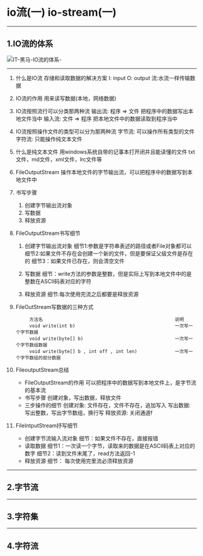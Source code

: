 # io流(一)  io-stream(一)


---



## 1.IO流的体系

 ![IT-黑马-IO流的体系-](C:\Users\kelly\Pictures\Screenshots\IT-黑马-IO流的体系-.png)


 ---

1. 什么是IO流
   存储和读取数据的解决方案
   I: input         O: output
   流:水流一样传输数据

2. IO流的作用
   用来读写数据(本地，网络数据)

3. IO流按照流行可以分类那两种流
   输出流: 程序 => 文件   把程序中的数据写出本地文件当中
   输入流: 文件  => 程序  把本地文件中的数据读取到程序当中

4. IO流按照操作文件的类型可以分为那两种流
   字节流: 可以操作所有类型的文件 
   字符流: 只能操作纯文本文件

5. 什么是纯文本文件
   用windows系统自带的记事本打开闭并且能读懂的文件
   txt文件，md文件，xml文件，lrc文件等

6. FileOutputStream
   操作本地文件的字节输出流，可以把程序中的数据写到本地文件中

7. 书写步骤
    1. 创建字节输出流对象
    2. 写数据
    3. 释放资源

8. FileOutputStream书写细节
   1. 创建字节输出流对象
      细节1:参数是字符串表述的路径或者File对象都可以
      细节2:如果文件不存在会创建一个新的文件，但是要保证父级文件是存在的
      细节3：如果文件已存在，则会清空文件

   2. 写数据
      细节：write方法的参数是整数，但是实际上写到本地文件中的是整数在ASCII码表对应的字符
   
   3. 释放资源
      细节:每次使用完流之后都要是释放资源

9. FileOutStream写数据的三种方式

            方法名                                                 说明
            void write(int b)                                     一次写一个字节数据
            void write(byte[] b)                                  一次写一个字节数组数据
            void write(byte[] b , int off , int len)              一次写一个字节数组的部分数据

10. FileoutputStream总结
    - FileOutputStream的作用
      可以把程序中的数据写到本地文件上，是字节流的基本流
    - 书写步骤
      创建对象，写出数据，释放文件
    - 三步操作的细节
      创建对象: 文件存在，文件不存在，追加写入
      写出数据: 写出整数，写出字节数组，换行写
      释放资源: 关闭通道f

11. FileIntputStream抒写细节
    - 创建字节流输入流对象
      细节：如果文件不存在，直接报错
    - 读取数据
      细节1：一次读一个字节，读取来的数据是在ASCII码表上对应的数字
      细节2：读到文件末尾了，read方法返回-1
    - 释放资源
      细节： 每次使用完里流必须释放资源
   


---



## 2.字节流



---




## 3.字符集




---




## 4.字符流
